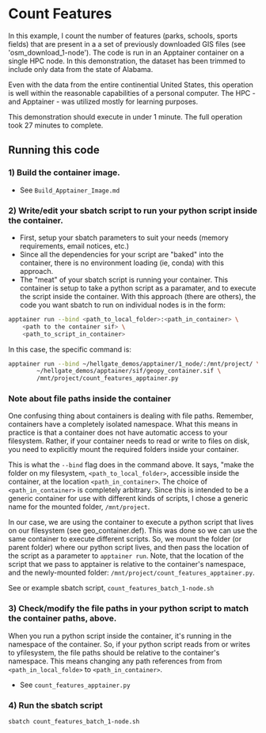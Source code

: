 # Count Features

In this example, I count the number of features (parks, schools, sports fields) that are present in a a set of previously downloaded GIS files (see 'osm_download_1-node'). The code is run in an Apptainer container on a single HPC node. In this demonstration, the dataset has been trimmed to include only data from the state of Alabama.

Even with the data from the entire continential United States, this operation is well within the reasonable capabilities of a personal computer. The HPC - and Apptainer - was utilized mostly for learning purposes. 

This demonstration should execute in under 1 minute. The full operation took 27 minutes to complete.

## Running this code

### 1) Build the container image. 
- See `Build_Apptainer_Image.md`

### 2) Write/edit your sbatch script to run your python script inside the container.
- First, setup your sbatch parameters to suit your needs (memory requirements, email notices, etc.)
- Since all the dependencies for your script are "baked" into the container, there is no environment loading (ie, conda) with this approach. 
- The "meat" of your sbatch script is running your container. This container is setup to take a python script as a paramater, and to execute the script inside the container. With this approach (there are others), the code you want sbatch to run on individual nodes is in the form:
```bash
apptainer run --bind <path_to_local_folder>:<path_in_container> \
    <path to the container sif> \
    <path_to_script_in_container>
```
In this case, the specific command is:
```bash
apptainer run --bind ~/hellgate_demos/apptainer/1_node/:/mnt/project/ \
        ~/hellgate_demos/apptainer/sif/geopy_container.sif \
        /mnt/project/count_features_apptainer.py
```
### Note about file paths inside the container
One confusing thing about containers is dealing with file paths. Remember, containers have a completely isolated namespace. What this means in practice is that a container does not have automatic access to your filesystem. Rather, if your container needs to read or write to files on disk, you need to explicitly mount the required folders inside your container. 

This is what the `--bind` flag does in the command above. It says, "make the folder on my filesystem, `<path_to_local_folder>`, accessible inside the container, at the location `<path_in_container>`. The choice of `<path_in_container>` is completely arbitrary. Since this is intended to be a generic container for use with different kinds of scripts, I chose a generic name for the mounted folder, `/mnt/project`.

In our case, we are using the container to execute a python script that lives on our filesystem (see geo_container.def). This was done so we can use the same container to execute different scripts. So, we mount the folder (or parent folder) where our python script lives, and then pass the location of the script as a parameter to `apptainer run`. Note, that the location of the script that we pass to apptainer is relative to the container's namespace, and the newly-mounted folder: `/mnt/project/count_features_apptainer.py`.

See or example sbatch script, `count_features_batch_1-node.sh`

### 3) Check/modify the file paths in your python script to match the container paths, above.
When you run a python script inside the container, it's running in the namespace of the container. So, if your python script reads from or writes to yfilesystem, the file paths should be relative to the container's namespace. This means changing any path references from from `<path_in_local_folde>` to `<path_in_container>`.

- See `count_features_apptainer.py`

### 4) Run the sbatch script
```bash
sbatch count_features_batch_1-node.sh
```